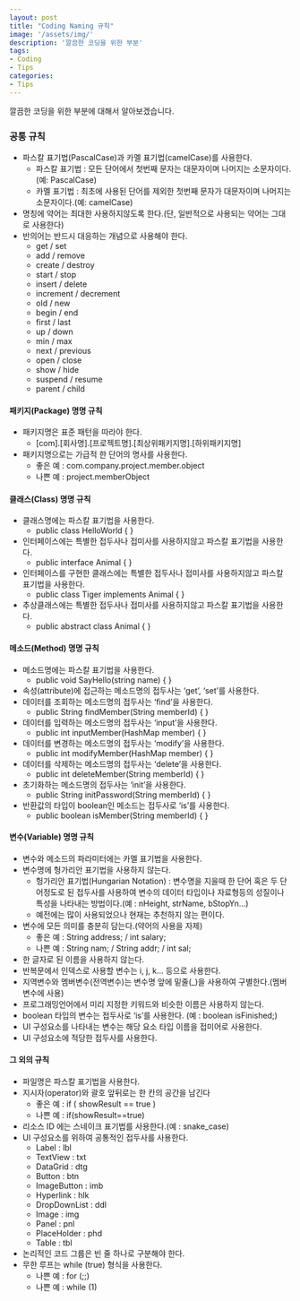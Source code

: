```yaml
---
layout: post
title: "Coding Naming 규칙"
image: '/assets/img/'
description: '깔끔한 코딩을 위한 부분'
tags:
- Coding
- Tips
categories:
- Tips
---
```


깔끔한 코딩을 위한 부분에 대해서 알아보겠습니다.

### 공통 규칙

* 파스칼 표기법(PascalCase)과 카멜 표기법(camelCase)를 사용한다.
    * 파스칼 표기법 : 모든 단어에서 첫번째 문자는 대문자이며 나머지는 소문자이다.(예: PascalCase)
    * 카멜 표기법 : 최초에 사용된 단어를 제외한 첫번째 문자가 대문자이며 나머지는 소문자이다.(예: camelCase)
* 명칭에 약어는 최대한 사용하지않도록 한다.(단, 일반적으로 사용되는 약어는 그대로 사용한다)
* 반의어는 반드시 대응하는 개념으로 사용해야 한다.
    * get / set
    * add / remove
    * create / destroy
    * start / stop
    * insert / delete
    * increment / decrement
    * old / new
    * begin / end
    * first / last
    * up / down
    * min / max
    * next / previous
    * open / close
    * show / hide
    * suspend / resume
    * parent / child


#### 패키지(Package) 명명 규칙


* 패키지명은 표준 패턴을 따라야 한다.
    * [com].[회사명].[프로젝트명].[최상위패키지명].[하위패키지명]
* 패키지명으로는 가급적 한 단어의 명사를 사용한다.
    * 좋은 예 : com.company.project.member.object
    * 나쁜 예 : project.memberObject


#### 클래스(Class) 명명 규칙


* 클래스명에는 파스칼 표기법을 사용한다.
    * public class HelloWorld { }
* 인터페이스에는 특별한 접두사나 접미사를 사용하지않고 파스칼 표기법을 사용한다.
    * public interface Animal { }
* 인터페이스를 구현한 클래스에는 특별한 접두사나 접미사를 사용하지않고 파스칼 표기법을 사용한다.
    * public class Tiger implements Animal { }
* 추상클래스에는 특별한 접두사나 접미사를 사용하지않고 파스칼 표기법을 사용한다.
    * public abstract class Animal { }


#### 메소드(Method) 명명 규칙

* 메소드명에는 파스칼 표기법을 사용한다.
    * public void SayHello(string name) { }
* 속성(attribute)에 접근하는 메소드명의 접두사는 ‘get’, ‘set’를 사용한다.
* 데이터를 조회하는 메소드명의 접두사는 ‘find’을 사용한다.
    * public String findMember(String memberId) { }
* 데이터를 입력하는 메소드명의 접두사는 ‘input’을 사용한다.
    * public int inputMember(HashMap member) { }
* 데이터를 변경하는 메소드명의 접두사는 ‘modify’을 사용한다.
    * public int modifyMember(HashMap member) { }
* 데이터를 삭제하는 메소드명의 접두사는 ‘delete’을 사용한다.
    * public int deleteMember(String memberId) { }
* 초기화하는 메소드명의 접두사는 ‘init’을 사용한다.
    * public String initPassword(String memberId) { }
* 반환값의 타입이 boolean인 메소드는 접두사로 ‘is’를 사용한다.
    * public boolean isMember(String memberId) { }


#### 변수(Variable) 명명 규칙

* 변수와 메소드의 파라미터에는 카멜 표기법을 사용한다.
* 변수명에 헝가리안 표기법을 사용하지 않는다.
    * 헝가리안 표기법(Hungarian Notation) : 변수명을 지을때 한 단어 혹은 두 단어정도로 된 접두사를 사용하여 변수의 데이터 타입이나 자료형등의 성질이나 특성을 나타내는 방법이다.(예 : nHeight, strName, bStopYn…)
    * 예전에는 많이 사용되었으나 현재는 추천하지 않는 편이다.
* 변수에 모든 의미를 충분히 담는다.(약어의 사용을 자제)
    * 좋은 예 : String address; / int salary;
    * 나쁜 예 : String nam; / String addr; / int sal;
* 한 글자로 된 이름을 사용하지 않는다.
* 반복문에서 인덱스로 사용할 변수는 i, j, k… 등으로 사용한다.
* 지역변수와 멤버변수(전역변수)는 변수명 앞에 밑줄(_)을 사용하여 구별한다.(멤버변수에 사용)
* 프로그래밍언어에서 미리 지정한 키워드와 비슷한 이름은 사용하지 않는다.
* boolean 타입의 변수는 접두사로 ‘is’를 사용한다. (예 : boolean isFinished;)
* UI 구성요소를 나타내는 변수는 해당 요소 타입 이름을 접미어로 사용한다.
* UI 구성요소에 적당한 접두사를 사용한다.


#### 그 외의 규칙
* 파일명은 파스칼 표기법을 사용한다.
* 지시자(operator)와 괄호 앞뒤로는 한 칸의 공간을 남긴다
    * 좋은 예 : if ( showResult == true )
    * 나쁜 예 : if(showResult==true)
* 리소스 ID 에는 스네이크 표기법를 사용한다.(예 : snake_case)
*  UI 구성요소를 위하여 공통적인 접두사를 사용한다.
    * Label : lbl
    * TextView : txt
    * DataGrid : dtg
    * Button : btn
    * ImageButton : imb
    * Hyperlink : hlk
    * DropDownList : ddl
    * Image : img
    * Panel : pnl
    * PlaceHolder : phd
    * Table : tbl
* 논리적인 코드 그룹은 빈 줄 하나로 구분해야 한다.
* 무한 루프는 while (true) 형식을 사용한다.
    * 나쁜 예 : for (;;)
    * 나쁜 예 : while (1)
